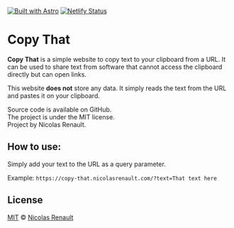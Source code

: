 [![Built with Astro](https://astro.badg.es/v2/built-with-astro/tiny.svg)](https://astro.build)
[![Netlify Status](https://api.netlify.com/api/v1/badges/431bf150-3be1-4e4f-8c91-8c80b91b8429/deploy-status)](https://app.netlify.com/sites/stately-parfait-90d4a7/deploys)

# Copy That

**Copy That** is a simple website to copy text to your clipboard from a URL. It can be used to share text from software that cannot access the clipboard directly but can open links.

This website **does not** store any data. It simply reads the text from the URL and pastes it on your clipboard.

Source code is available on GitHub.  
The project is under the MIT license.  
Project by Nicolas Renault.

## How to use: 

Simply add your text to the URL as a query parameter.

Example: `https://copy-that.nicolasrenault.com/?text=That text here`

## License

[MIT](https://github.com/NicolasRenault/copy-that/blob/main/LICENSE) © [Nicolas Renault](https://github.com/NicolasRenault)
